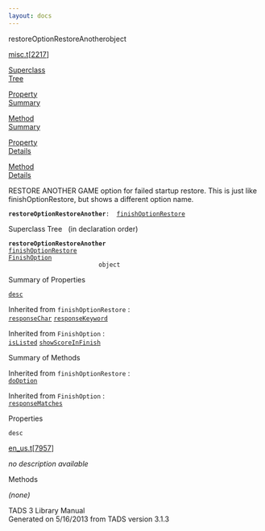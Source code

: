 ```yaml
---
layout: docs
---
```

<span class="title">restoreOptionRestoreAnother</span><span class="type">object</span>

[misc.t](../file/misc.t.html)\[[2217](../source/misc.t.html#2217)\]

[Superclass  
Tree](#_SuperClassTree_)

[Property  
Summary](#_PropSummary_)

[Method  
Summary](#_MethodSummary_)

[Property  
Details](#_Properties_)

[Method  
Details](#_Methods_)



RESTORE ANOTHER GAME option for failed startup restore. This is just
like finishOptionRestore, but shows a different option name.

**`restoreOptionRestoreAnother`**` :   `[`finishOptionRestore`](../object/finishOptionRestore.html)



<span id="_SuperClassTree_"></span>



<span class="hdln">Superclass Tree</span>   (in declaration order)



**`restoreOptionRestoreAnother`**  
[`finishOptionRestore`](../object/finishOptionRestore.html)  
[`FinishOption`](../object/FinishOption.html)  
`                         object`  
<span id="_PropSummary_"></span>



<span class="hdln">Summary of Properties</span>  



[`desc`](#desc)

Inherited from `finishOptionRestore` :  
[`responseChar`](../object/finishOptionRestore.html#responseChar) [`responseKeyword`](../object/finishOptionRestore.html#responseKeyword)

Inherited from `FinishOption` :  
[`isListed`](../object/FinishOption.html#isListed) [`showScoreInFinish`](../object/FinishOption.html#showScoreInFinish)

<span id="_MethodSummary_"></span>



<span class="hdln">Summary of Methods</span>  





Inherited from `finishOptionRestore` :  
[`doOption`](../object/finishOptionRestore.html#doOption)

Inherited from `FinishOption` :  
[`responseMatches`](../object/FinishOption.html#responseMatches)

<span id="_Properties_"></span>



<span class="hdln">Properties</span>  



<span id="desc"></span>

`desc`

[en_us.t](../file/en_us.t.html)\[[7957](../source/en_us.t.html#7957)\]



*no description available*



<span id="_Methods_"></span>



<span class="hdln">Methods</span>  



*(none)*



TADS 3 Library Manual  
Generated on 5/16/2013 from TADS version 3.1.3


